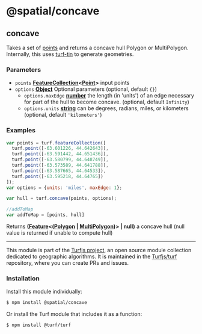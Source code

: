 # @spatial/concave

<!-- Generated by documentation.js. Update this documentation by updating the source code. -->

## concave

Takes a set of [points][1] and returns a concave hull Polygon or MultiPolygon.
Internally, this uses [turf-tin][2] to generate geometries.

### Parameters

-   `points` **[FeatureCollection][3]&lt;[Point][4]>** input points
-   `options` **[Object][5]** Optional parameters (optional, default `{}`)
    -   `options.maxEdge` **[number][6]** the length (in 'units') of an edge necessary for part of the hull to become concave. (optional, default `Infinity`)
    -   `options.units` **[string][7]** can be degrees, radians, miles, or kilometers (optional, default `'kilometers'`)

### Examples

```javascript
var points = turf.featureCollection([
  turf.point([-63.601226, 44.642643]),
  turf.point([-63.591442, 44.651436]),
  turf.point([-63.580799, 44.648749]),
  turf.point([-63.573589, 44.641788]),
  turf.point([-63.587665, 44.64533]),
  turf.point([-63.595218, 44.64765])
]);
var options = {units: 'miles', maxEdge: 1};

var hull = turf.concave(points, options);

//addToMap
var addToMap = [points, hull]
```

Returns **([Feature][8]&lt;([Polygon][9] \| [MultiPolygon][10])> | null)** a concave hull (null value is returned if unable to compute hull)

[1]: https://tools.ietf.org/html/rfc7946#section-3.1.2

[2]: https://github.com/Turfjs/turf-tin

[3]: https://tools.ietf.org/html/rfc7946#section-3.3

[4]: https://tools.ietf.org/html/rfc7946#section-3.1.2

[5]: https://developer.mozilla.org/docs/Web/JavaScript/Reference/Global_Objects/Object

[6]: https://developer.mozilla.org/docs/Web/JavaScript/Reference/Global_Objects/Number

[7]: https://developer.mozilla.org/docs/Web/JavaScript/Reference/Global_Objects/String

[8]: https://tools.ietf.org/html/rfc7946#section-3.2

[9]: https://tools.ietf.org/html/rfc7946#section-3.1.6

[10]: https://tools.ietf.org/html/rfc7946#section-3.1.7

<!-- This file is automatically generated. Please don't edit it directly:
if you find an error, edit the source file (likely index.js), and re-run
./scripts/generate-readmes in the turf project. -->

---

This module is part of the [Turfjs project](http://turfjs.org/), an open source
module collection dedicated to geographic algorithms. It is maintained in the
[Turfjs/turf](https://github.com/Turfjs/turf) repository, where you can create
PRs and issues.

### Installation

Install this module individually:

```sh
$ npm install @spatial/concave
```

Or install the Turf module that includes it as a function:

```sh
$ npm install @turf/turf
```
